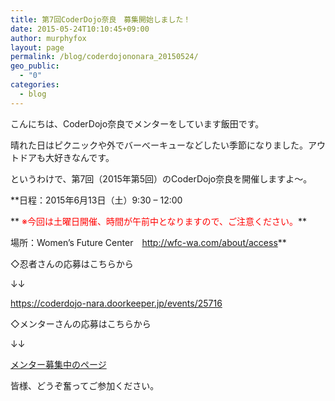 ```yaml
---
title: 第7回CoderDojo奈良　募集開始しました！
date: 2015-05-24T10:10:45+09:00
author: murphyfox
layout: page
permalink: /blog/coderdojononara_20150524/
geo_public:
  - "0"
categories:
  - blog
---
```

こんにちは、CoderDojo奈良でメンターをしています飯田です。
  
晴れた日はピクニックや外でバーべーキューなどしたい季節になりました。アウトドアも大好きなんです。

というわけで、第7回（2015年第5回）のCoderDojo奈良を開催しますよ～。
  
**日程：2015年6月13日（土）9:30 &#8211; 12:00
  
** <span style="color:#ff0000;">※今回は土曜日開催、時間が午前中となりますので、ご注意ください。</span>**
  
場所：Women&#8217;s Future Center　<a href="http://wfc-wa.com/about/access" target="_blank">http://wfc-wa.com/about/access</a>**

◇忍者さんの応募はこちらから
  
↓↓
  
<a href="https://coderdojo-nara.doorkeeper.jp/events/25716" target="_blank">https://coderdojo-nara.doorkeeper.jp/events/25716</a>

◇メンターさんの応募はこちらから
  
↓↓
  
<a href="/join/">メンター募集中のページ</a>

皆様、どうぞ奮ってご参加ください。